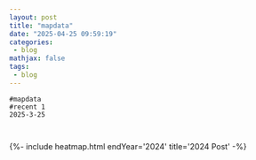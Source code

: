 ```yaml
---
layout: post
title: "mapdata"
date: "2025-04-25 09:59:19"
categories: 
 - blog 
mathjax: false 
tags:
 - blog
---
```


 

```
#mapdata
#recent 1
2025-3-25



```

{%- include heatmap.html  endYear='2024' title='2024 Post' -%} 